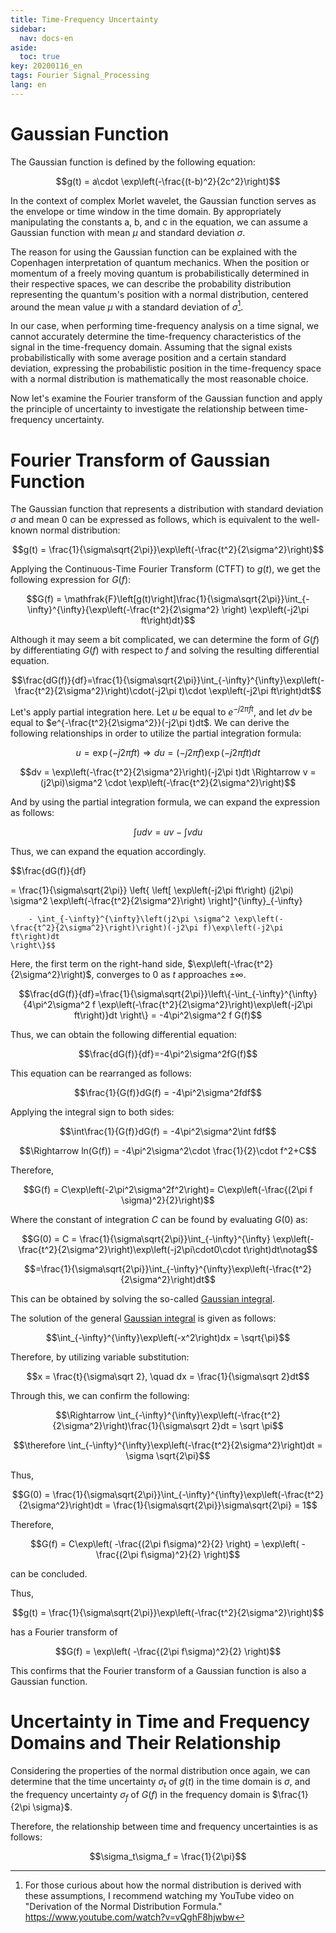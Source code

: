 ```yaml
---
title: Time-Frequency Uncertainty
sidebar:
  nav: docs-en
aside:
  toc: true
key: 20200116_en
tags: Fourier Signal_Processing
lang: en
---
```


# Gaussian Function

The Gaussian function is defined by the following equation:

$$g(t) = a\cdot \exp\left(-\frac{(t-b)^2}{2c^2}\right)$$

In the context of complex Morlet wavelet, the Gaussian function serves as the envelope or time window in the time domain. By appropriately manipulating the constants a, b, and c in the equation, we can assume a Gaussian function with mean $\mu$ and standard deviation $\sigma$.

The reason for using the Gaussian function can be explained with the Copenhagen interpretation of quantum mechanics. When the position or momentum of a freely moving quantum is probabilistically determined in their respective spaces, we can describe the probability distribution representing the quantum's position with a normal distribution, centered around the mean value $\mu$ with a standard deviation of $\sigma$[^1].

[^1]: For those curious about how the normal distribution is derived with these assumptions, I recommend watching my YouTube video on "Derivation of the Normal Distribution Formula." https://www.youtube.com/watch?v=vQghF8hjwbw

In our case, when performing time-frequency analysis on a time signal, we cannot accurately determine the time-frequency characteristics of the signal in the time-frequency domain. Assuming that the signal exists probabilistically with some average position and a certain standard deviation, expressing the probabilistic position in the time-frequency space with a normal distribution is mathematically the most reasonable choice.

Now let's examine the Fourier transform of the Gaussian function and apply the principle of uncertainty to investigate the relationship between time-frequency uncertainty.

# Fourier Transform of Gaussian Function

The Gaussian function that represents a distribution with standard deviation $\sigma$ and mean 0 can be expressed as follows, which is equivalent to the well-known normal distribution:

$$g(t) = \frac{1}{\sigma\sqrt{2\pi}}\exp\left(-\frac{t^2}{2\sigma^2}\right)$$

Applying the Continuous-Time Fourier Transform (CTFT) to $g(t)$, we get the following expression for $G(f)$:

$$G(f) = \mathfrak{F}\left[g(t)\right]\frac{1}{\sigma\sqrt{2\pi}}\int_{-\infty}^{\infty}{\exp\left(-\frac{t^2}{2\sigma^2} \right) \exp\left(-j2\pi ft\right)dt}$$

Although it may seem a bit complicated, we can determine the form of $G(f)$ by differentiating $G(f)$ with respect to $f$ and solving the resulting differential equation.

$$\frac{dG(f)}{df}=\frac{1}{\sigma\sqrt{2\pi}}\int_{-\infty}^{\infty}\exp\left(-\frac{t^2}{2\sigma^2}\right)\cdot(-j2\pi t)\cdot \exp\left(-j2\pi ft\right)dt$$

Let's apply partial integration here. Let $u$ be equal to $e^{-j2\pi ft}$, and let $dv$ be equal to $e^{-\frac{t^2}{2\sigma^2}}(-j2\pi t)dt$. We can derive the following relationships in order to utilize the partial integration formula:

$$u= \exp\left(-j2\pi ft\right) \Rightarrow du = (-j2\pi f)\exp\left(-j2\pi ft\right) dt$$

$$dv = \exp\left(-\frac{t^2}{2\sigma^2}\right)(-j2\pi t)dt \Rightarrow v = (j2\pi)\sigma^2 \cdot \exp\left(-\frac{t^2}{2\sigma^2}\right)$$

And by using the partial integration formula, we can expand the expression as follows:

$$\int u dv = uv - \int v du$$

Thus, we can expand the equation accordingly.

$$\frac{dG(f)}{df}

= \frac{1}{\sigma\sqrt{2\pi}} \left\{
    \left[
        \exp\left(-j2\pi ft\right) (j2\pi) \sigma^2 \exp\left(-\frac{t^2}{2\sigma^2}\right)
        \right]^{\infty}_{-\infty}

        - \int_{-\infty}^{\infty}\left(j2\pi \sigma^2 \exp\left(-\frac{t^2}{2\sigma^2}\right)\right)(-j2\pi f)\exp\left(-j2\pi ft\right)dt
    \right\}$$

Here, the first term on the right-hand side, $\exp\left(-\frac{t^2}{2\sigma^2}\right)$, converges to 0 as $t$ approaches $\pm \infty$.

$$\frac{dG(f)}{df}=\frac{1}{\sigma\sqrt{2\pi}}\left\{-\int_{-\infty}^{\infty} {4\pi^2\sigma^2 f \exp\left(-\frac{t^2}{2\sigma^2}\right)\exp\left(-j2\pi ft\right)}dt \right\} = -4\pi^2\sigma^2 f G(f)$$

Thus, we can obtain the following differential equation:

$$\frac{dG(f)}{df}=-4\pi^2\sigma^2fG(f)$$

This equation can be rearranged as follows:

$$\frac{1}{G(f)}dG(f) = -4\pi^2\sigma^2fdf$$

Applying the integral sign to both sides:

$$\int\frac{1}{G(f)}dG(f) = -4\pi^2\sigma^2\int fdf$$

$$\Rightarrow ln(G(f)) = -4\pi^2\sigma^2\cdot \frac{1}{2}\cdot f^2+C$$

Therefore,

$$G(f) = C\exp\left(-2\pi^2\sigma^2f^2\right)= C\exp\left(-\frac{(2\pi f \sigma)^2}{2}\right)$$

Where the constant of integration $C$ can be found by evaluating $G(0)$ as:

$$G(0) = C = \frac{1}{\sigma\sqrt{2\pi}}\int_{-\infty}^{\infty} \exp\left(-\frac{t^2}{2\sigma^2}\right)\exp\left(-j2\pi\cdot0\cdot t\right)dt\notag$$

$$=\frac{1}{\sigma\sqrt{2\pi}}\int_{-\infty}^{\infty}\exp\left(-\frac{t^2}{2\sigma^2}\right)dt$$

This can be obtained by solving the so-called [Gaussian integral](https://angeloyeo.github.io/2020/01/17/Gaussian_Integral_en.html).

The solution of the general [Gaussian integral](https://angeloyeo.github.io/2020/01/17/Gaussian_Integral_en.html) is given as follows:

$$\int_{-\infty}^{\infty}\exp\left(-x^2\right)dx = \sqrt{\pi}$$

Therefore, by utilizing variable substitution:

$$x = \frac{t}{\sigma\sqrt 2}, \quad dx = \frac{1}{\sigma\sqrt 2}dt$$

Through this, we can confirm the following:

$$\Rightarrow \int_{-\infty}^{\infty}\exp\left(-\frac{t^2}{2\sigma^2}\right)\frac{1}{\sigma\sqrt 2}dt = \sqrt \pi$$

$$\therefore \int_{-\infty}^{\infty}\exp\left(-\frac{t^2}{2\sigma^2}\right)dt = \sigma \sqrt{2\pi}$$

Thus,

$$G(0) = \frac{1}{\sigma\sqrt{2\pi}}\int_{-\infty}^{\infty}\exp\left(-\frac{t^2}{2\sigma^2}\right)dt = \frac{1}{\sigma\sqrt{2\pi}}\sigma\sqrt{2\pi} = 1$$

Therefore,

$$G(f) = C\exp\left(    -\frac{(2\pi f\sigma)^2}{2}    \right)    = \exp\left(    -\frac{(2\pi f\sigma)^2}{2}    \right)$$

can be concluded.

Thus,

$$g(t) = \frac{1}{\sigma\sqrt{2\pi}}\exp\left(-\frac{t^2}{2\sigma^2}\right)$$

has a Fourier transform of

$$G(f) = \exp\left(    -\frac{(2\pi f\sigma)^2}{2}    \right)$$

This confirms that the Fourier transform of a Gaussian function is also a Gaussian function.

# Uncertainty in Time and Frequency Domains and Their Relationship

Considering the properties of the normal distribution once again, we can determine that the time uncertainty $\sigma_t$ of $g(t)$ in the time domain is $\sigma$, and the frequency uncertainty $\sigma_f$ of $G(f)$ in the frequency domain is $\frac{1}{2\pi \sigma}$.

Therefore, the relationship between time and frequency uncertainties is as follows:

$$\sigma_t\sigma_f = \frac{1}{2\pi}$$